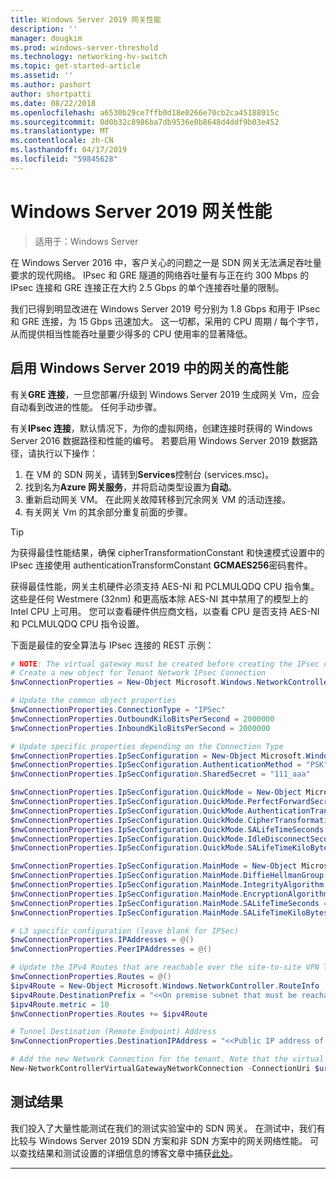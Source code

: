 ```yaml
---
title: Windows Server 2019 网关性能
description: ''
manager: dougkim
ms.prod: windows-server-threshold
ms.technology: networking-hv-switch
ms.topic: get-started-article
ms.assetid: ''
ms.author: pashort
author: shortpatti
ms.date: 08/22/2018
ms.openlocfilehash: a6530b29ce7ffb0d18e0266e70cb2ca45188915c
ms.sourcegitcommit: 0d0b32c8986ba7db9536e0b8648d4ddf9b03e452
ms.translationtype: MT
ms.contentlocale: zh-CN
ms.lasthandoff: 04/17/2019
ms.locfileid: "59845628"
---
```

# <a name="windows-server-2019-gateway-performance"></a>Windows Server 2019 网关性能

>适用于：Windows Server


在 Windows Server 2016 中，客户关心的问题之一是 SDN 网关无法满足吞吐量要求的现代网络。 IPsec 和 GRE 隧道的网络吞吐量有与正在约 300 Mbps 的 IPsec 连接和 GRE 连接正在大约 2.5 Gbps 的单个连接吞吐量的限制。

我们已得到明显改进在 Windows Server 2019 号分别为 1.8 Gbps 和用于 IPsec 和 GRE 连接，为 15 Gbps 迅速加大。 这一切都，采用的 CPU 周期 / 每个字节，从而提供相当性能吞吐量要少得多的 CPU 使用率的显著降低。

## <a name="enable-high-performance-with-gateways-in-windows-server-2019"></a>启用 Windows Server 2019 中的网关的高性能

有关**GRE 连接**，一旦您部署/升级到 Windows Server 2019 生成网关 Vm，应会自动看到改进的性能。 任何手动步骤。

有关**IPsec 连接**，默认情况下，为你的虚拟网络，创建连接时获得的 Windows Server 2016 数据路径和性能的编号。 若要启用 Windows Server 2019 数据路径，请执行以下操作：

   1. 在 VM 的 SDN 网关，请转到**Services**控制台 (services.msc)。
   2. 找到名为**Azure 网关服务**，并将启动类型设置为**自动**。
   3. 重新启动网关 VM。
      在此网关故障转移到冗余网关 VM 的活动连接。
   4. 有关网关 Vm 的其余部分重复前面的步骤。

>[!TIP]
>为获得最佳性能结果，确保 cipherTransformationConstant 和快速模式设置中的 IPsec 连接使用 authenticationTransformConstant **GCMAES256**密码套件。
>
>获得最佳性能，网关主机硬件必须支持 AES-NI 和 PCLMULQDQ CPU 指令集。 这些是任何 Westmere (32nm) 和更高版本除 AES-NI 其中禁用了的模型上的 Intel CPU 上可用。 您可以查看硬件供应商文档，以查看 CPU 是否支持 AES-NI 和 PCLMULQDQ CPU 指令设置。

下面是最佳的安全算法与 IPsec 连接的 REST 示例：

```PowerShell
# NOTE: The virtual gateway must be created before creating the IPsec connection. More details here.
# Create a new object for Tenant Network IPsec Connection  
$nwConnectionProperties = New-Object Microsoft.Windows.NetworkController.NetworkConnectionProperties   

# Update the common object properties  
$nwConnectionProperties.ConnectionType = "IPSec"   
$nwConnectionProperties.OutboundKiloBitsPerSecond = 2000000   
$nwConnectionProperties.InboundKiloBitsPerSecond = 2000000  

# Update specific properties depending on the Connection Type  
$nwConnectionProperties.IpSecConfiguration = New-Object Microsoft.Windows.NetworkController.IpSecConfiguration   
$nwConnectionProperties.IpSecConfiguration.AuthenticationMethod = "PSK"   
$nwConnectionProperties.IpSecConfiguration.SharedSecret = "111_aaa"   

$nwConnectionProperties.IpSecConfiguration.QuickMode = New-Object Microsoft.Windows.NetworkController.QuickMode   
$nwConnectionProperties.IpSecConfiguration.QuickMode.PerfectForwardSecrecy = "PFS2048"   
$nwConnectionProperties.IpSecConfiguration.QuickMode.AuthenticationTransformationConstant = "GCMAES256"   
$nwConnectionProperties.IpSecConfiguration.QuickMode.CipherTransformationConstant = "GCMAES256"   
$nwConnectionProperties.IpSecConfiguration.QuickMode.SALifeTimeSeconds = 3600   
$nwConnectionProperties.IpSecConfiguration.QuickMode.IdleDisconnectSeconds = 500   
$nwConnectionProperties.IpSecConfiguration.QuickMode.SALifeTimeKiloBytes = 2000   

$nwConnectionProperties.IpSecConfiguration.MainMode = New-Object Microsoft.Windows.NetworkController.MainMode   
$nwConnectionProperties.IpSecConfiguration.MainMode.DiffieHellmanGroup = "Group2"   
$nwConnectionProperties.IpSecConfiguration.MainMode.IntegrityAlgorithm = "SHA256"   
$nwConnectionProperties.IpSecConfiguration.MainMode.EncryptionAlgorithm = "AES256"   
$nwConnectionProperties.IpSecConfiguration.MainMode.SALifeTimeSeconds = 28800
$nwConnectionProperties.IpSecConfiguration.MainMode.SALifeTimeKiloBytes = 2000   

# L3 specific configuration (leave blank for IPSec)  
$nwConnectionProperties.IPAddresses = @()   
$nwConnectionProperties.PeerIPAddresses = @()   

# Update the IPv4 Routes that are reachable over the site-to-site VPN Tunnel  
$nwConnectionProperties.Routes = @()   
$ipv4Route = New-Object Microsoft.Windows.NetworkController.RouteInfo   
$ipv4Route.DestinationPrefix = "<<On premise subnet that must be reachable over the VPN tunnel. Ex: 10.0.0.0/24>>"   
$ipv4Route.metric = 10   
$nwConnectionProperties.Routes += $ipv4Route   

# Tunnel Destination (Remote Endpoint) Address  
$nwConnectionProperties.DestinationIPAddress = "<<Public IP address of the On-Premise VPN gateway. Ex: 192.168.3.4>>"   

# Add the new Network Connection for the tenant. Note that the virtual gateway must be created before creating the IPsec connection. $uri is the REST URI of your deployment and must be in the form of “https://<REST URI>”  
New-NetworkControllerVirtualGatewayNetworkConnection -ConnectionUri $uri -VirtualGatewayId $virtualGW.ResourceId -ResourceId "Contoso_IPSecGW" -Properties $nwConnectionProperties -Force
```

## <a name="testing-results"></a>测试结果

我们投入了大量性能测试在我们的测试实验室中的 SDN 网关。 在测试中，我们有比较与 Windows Server 2019 SDN 方案和非 SDN 方案中的网关网络性能。 可以查找结果和测试设置的详细信息的博客文章中捕获[此处](https://blogs.technet.microsoft.com/networking/2018/08/15/high-performance-gateways/)。

---